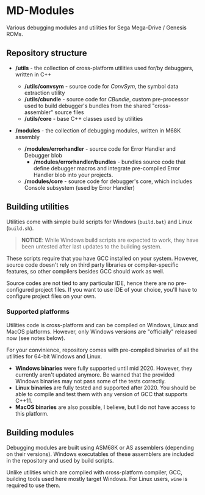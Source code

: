 # MD-Modules

Various debugging modules and utilities for Sega Mega-Drive / Genesis ROMs.

## Repository structure

- **/utils** - the collection of cross-platform utilities used for/by debuggers, written in C++
  - **/utils/convsym** - source code for *ConvSym*, the symbol data extraction utility
  - **/utils/cbundle** - source code for *CBundle*, custom pre-processor used to build debugger's bundles from the shared "cross-assembler" source files
  - **/utils/core** - base C++ classes used by utilities

- **/modules** - the collection of debugging modules, written in M68K assembly
  - **/modules/errorhandler** - source code for Error Handler and Debugger blob
    - **/modules/errorhandler/bundles** - bundles source code that define debugger macros and integrate pre-compiled Error Handler blob into your projects.
  - **/modules/core** - source code for debugger's core, which includes Console subsystem (used by Error Handler)
    
## Building utilities

Utilities come with simple build scripts for Windows (`build.bat`) and Linux (`build.sh`).

> **NOTICE**: While Windows build scripts are expected to work, they have been untested after last updates to the building system.

These scripts require that you have GCC installed on your system. However, source code doesn't rely on third party libraries or compiler-specific features, so other compilers besides GCC should work as well.

Source codes are not tied to any particular IDE, hence there are no pre-configured project files. If you want to use IDE of your choice, you'll have to configure project files on your own.

### Supported platforms

Utilities code is cross-platform and can be compiled on Windows, Linux and MacOS platforms. However, only Windows versions are "officially" released now (see notes below).

For your convinience, repository comes with pre-compiled binaries of all the utilities for 64-bit Windows and Linux.

- **Windows binaries** were fully supported until mid 2020. However, they currently aren't updated anymore. Be warned that the provided Windows binaries may not pass some of the tests correctly.
- **Linux binaries** are fully tested and supported after 2020. You should be able to compile and test them with any version of GCC that supports C++11.
- **MacOS binaries** are also possible, I believe, but I do not have access to this platform.

## Building modules

Debugging modules are built using ASM68K or AS assemblers (depending on their versions). Windows executables of these assemblers are included in the repository and used by build scripts.

Unlike utilities which are compiled with cross-platform compiler, GCC, building tools used here mostly target Windows. For Linux users, `wine` is required to use them.
